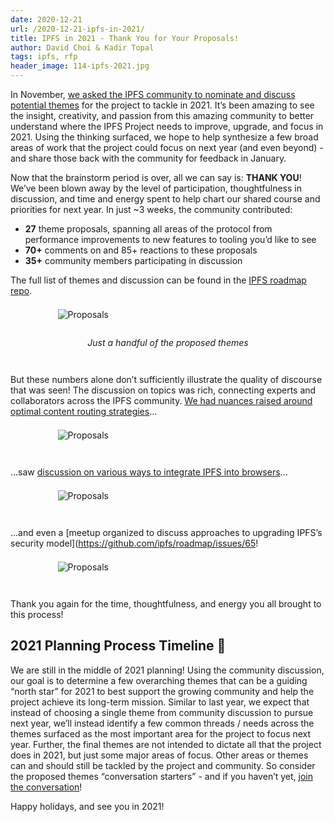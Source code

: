 ```yaml
---
date: 2020-12-21
url: /2020-12-21-ipfs-in-2021/
title: IPFS in 2021 - Thank You for Your Proposals!
author: David Choi & Kadir Topal
tags: ipfs, rfp
header_image: 114-ipfs-2021.jpg
---
```


In November, [we asked the IPFS community to nominate and discuss potential themes](/2020-11-19-community-rfp/) for the project to tackle in 2021. It’s been amazing to see the insight, creativity, and passion from this amazing community to better understand where the IPFS Project needs to improve, upgrade, and focus in 2021. Using the thinking surfaced, we hope to help synthesize a few broad areas of work that the project could focus on next year (and even beyond) - and share those back with the community for feedback in January.

Now that the brainstorm period is over, all we can say is: **THANK YOU**! We’ve been blown away by the level of participation, thoughtfulness in discussion, and time and energy spent to help chart our shared course and priorities for next year. In just ~3 weeks, the community contributed:

* **27** theme proposals, spanning all areas of the protocol from performance improvements to new features to tooling you’d like to see
* **70+** comments on and 85+ reactions to these proposals
* **35+** community members participating in discussion

The full list of themes and discussion can be found in the [IPFS roadmap repo](https://github.com/ipfs/roadmap/issues?q=is%3Aissue+is%3Aopen+label%3A%222021+Theme+Proposal%22).

<div style="width:70%;margin-left:15%;padding-top:.5em;padding-bottom:2em">
<img alt="Proposals" src="/114-ipfs-in-2021/proposals.png">
</div>

<figcaption style="text-align:center;font-style:italic;padding-bottom:2em">Just a handful of the proposed themes</figcaption>

But these numbers alone don’t sufficiently illustrate the quality of discourse that was seen! The discussion on topics was rich, connecting experts and collaborators across the IPFS community. [We had nuances raised around optimal content routing strategies](https://github.com/ipfs/roadmap/issues/76)...

<div style="width:70%;margin-left:15%;padding-top:.5em;padding-bottom:2em">
<img alt="Proposals" src="/114-ipfs-in-2021/content-routing.png">
</div>

...saw [discussion on various ways to integrate IPFS into browsers](https://github.com/ipfs/roadmap/issues/81)...

<div style="width:70%;margin-left:15%;padding-top:.5em;padding-bottom:2em">
<img alt="Proposals" src="/114-ipfs-in-2021/browser-integration.png">
</div>

...and even a [meetup organized to discuss approaches to upgrading IPFS’s security model](https://github.com/ipfs/roadmap/issues/65!

<div style="width:70%;margin-left:15%;padding-top:.5em;padding-bottom:2em">
<img alt="Proposals" src="/114-ipfs-in-2021/security-model.png">
</div>

Thank you again for the time, thoughtfulness, and energy you all brought to this process!

## 2021 Planning Process Timeline 📆

We are still in the middle of 2021 planning! Using the community discussion, our goal is to determine a few overarching themes that can be a guiding “north star” for 2021 to best support the growing community and help the project achieve its long-term mission. Similar to last year, we expect that instead of choosing a single theme from community discussion to pursue next year, we’ll instead identify a few common threads / needs across the themes surfaced as the most important area for the project to focus next year. Further, the final themes are not intended to dictate all that the project does in 2021, but just some major areas of focus. Other areas or themes can and should still be tackled by the project and community. So consider the proposed themes “conversation starters” - and if you haven’t yet, [join the conversation](https://github.com/ipfs/roadmap/issues)!

Happy holidays, and see you in 2021!
